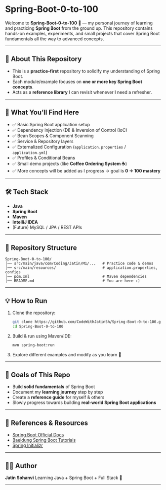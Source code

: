 # Spring-Boot-0-to-100

Welcome to **Spring-Boot-0-to-100** 🎯 — my personal journey of learning and practicing **Spring Boot** from the ground up.
This repository contains hands-on examples, experiments, and small projects that cover Spring Boot fundamentals all the way to advanced concepts.

---

## 📌 About This Repository

* This is a **practice-first** repository to solidify my understanding of Spring Boot.
* Each module/example focuses on **one or more key Spring Boot concepts**.
* Acts as a **reference library** I can revisit whenever I need a refresher.

---

## 🚀 What You’ll Find Here

* ✅ Basic Spring Boot application setup
* ✅ Dependency Injection (DI) & Inversion of Control (IoC)
* ✅ Bean Scopes & Component Scanning
* ✅ Service & Repository layers
* ✅ Externalized Configuration (`application.properties` / `application.yml`)
* ✅ Profiles & Conditional Beans
* ✅ Small demo projects (like **Coffee Ordering System ☕**)
* ✅ More concepts will be added as I progress → goal is **0 → 100 mastery**

---

## 🛠️ Tech Stack

* **Java**
* **Spring Boot**
* **Maven**
* **IntelliJ IDEA**
* (Future) MySQL / JPA / REST APIs

---

## 📂 Repository Structure

```
Spring-Boot-0-to-100/
│── src/main/java/com/Coding/Jatin/M1/...   # Practice code & demos
│── src/main/resources/                     # application.properties, configs
│── pom.xml                                 # Maven dependencies
│── README.md                               # You are here :)
```

---

## 💡 How to Run

1. Clone the repository:

   ```bash
   git clone https://github.com/CodeWithJatinSh/Spring-Boot-0-to-100.git
   cd Spring-Boot-0-to-100
   ```
2. Build & run using Maven/IDE:

   ```bash
   mvn spring-boot:run
   ```
3. Explore different examples and modify as you learn 🚀

---

## 🎯 Goals of This Repo

* Build **solid fundamentals** of Spring Boot
* Document my **learning journey** step by step
* Create a **reference guide** for myself & others
* Slowly progress towards building **real-world Spring Boot applications**

---

## 📖 References & Resources

* [Spring Boot Official Docs](https://docs.spring.io/spring-boot/docs/current/reference/html/)
* [Baeldung Spring Boot Tutorials](https://www.baeldung.com/spring-boot)
* [Spring Initializr](https://start.spring.io/)

---

## 🧑‍💻 Author

**Jatin Sohanvi**
Learning Java + Spring Boot + Full Stack 🚀

---
